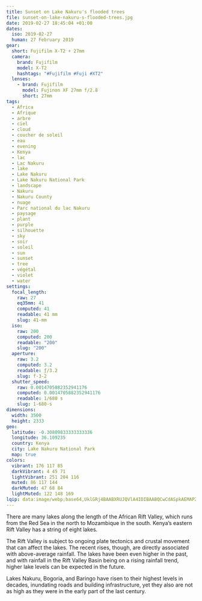 ```yaml
---
title: Sunset on Lake Nakuru's flooded trees
file: sunset-on-lake-nakuru-s-flooded-trees.jpg
date: 2019-02-27 18:45:04 +01:00
dates:
  iso: 2019-02-27
  human: 27 February 2019
gear:
  short: Fujifilm X-T2 + 27mm
  camera:
    brand: Fujifilm
    model: X-T2
    hashtags: "#Fujifilm #Fuji #XT2"
  lenses:
    - brand: Fujifilm
      model: Fujinon XF 27mm f/2.8
      short: 27mm
tags:
  - Africa
  - Afrique
  - arbre
  - ciel
  - cloud
  - coucher de soleil
  - eau
  - evening
  - Kenya
  - lac
  - Lac Nakuru
  - lake
  - Lake Nakuru
  - Lake Nakuru National Park
  - landscape
  - Nakuru
  - Nakuru County
  - nuage
  - Parc national du lac Nakuru
  - paysage
  - plant
  - purple
  - silhouette
  - sky
  - soir
  - soleil
  - sun
  - sunset
  - tree
  - végétal
  - violet
  - water
settings:
  focal_length:
    raw: 27
    eq35mm: 41
    computed: 41
    readable: 41 mm
    slug: 41-mm
  iso:
    raw: 200
    computed: 200
    readable: "200"
    slug: "200"
  aperture:
    raw: 3.2
    computed: 3.2
    readable: ƒ/3.2
    slug: f-3-2
  shutter_speed:
    raw: 0.0014705882352941176
    computed: 0.0014705882352941176
    readable: 1/680 s
    slug: 1-680-s
dimensions:
  width: 3500
  height: 2333
geo:
  latitude: -0.30809833333333336
  longitude: 36.109235
  country: Kenya
  city: Lake Nakuru National Park
  map: true
colors:
  vibrant: 176 117 85
  darkVibrant: 4 45 71
  lightVibrant: 251 204 116
  muted: 86 117 144
  darkMuted: 47 68 84
  lightMuted: 122 148 169
lqip: data:image/webp;base64,UklGRj4BAABXRUJQVlA4IDIBAABQCwCdASpkAEMAP22myFi0tiilMzMa2sAtiWNtf1s57fE27aQH6Qn/VeMRW3PO9wjfYPbUV1urEk7hMuingLTpJtEOjNdt8alJHjum+cykPSNWXI5WQr2hoyx5I3fpWMXkAAAA/uw7f8Me3Dj2yKJoPAq3tyZSEKMq7g7K4FxQeak0CTUwh6w5wSu56d16yj9ZkByEtAARy5L3YkNlSAnl21luV69TnSRWSscz/kzvfs1D19mWE4Wrghl7EVuZGIXAltLHCYJgyDyC5wqAfnJzDpn0+9GkYPjQEIHmMtJZHWhdfd/6PuYU5b/A43JMwfLiLhM1JaXPj7f4waLrO9tagBX9JLzfwxs7j/8Oq4QbU9v3m8hMEi2sJMBgPnm8R0MnoYG/FPMfnUExVaOtlOJaAAA=
---
```


There are many lakes along the length of the African Rift Valley, which runs from the Red Sea in the north to Mozambique in the south. Kenya’s eastern Rift Valley has a string of eight lakes.

The Rift Valley is subject to ongoing plate tectonics and crustal movement that can affect the lakes. The recent rises, though, are directly associated with above-average rainfall. The lakes have been even higher in the past, and with rainfall in the Rift Valley Basin being on a rising rainfall trend, higher lake levels can be expected in the future.

Lakes Nakuru, Bogoria, and Baringo have risen to their highest levels in decades, inundating roads and building infrastructure, yet they also are not as high as they were in the early part of the last century.
